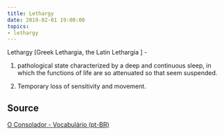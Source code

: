 ```yaml
---
title: Lethargy
date: 2019-02-01 19:00:00
topics:
- lethargy
---
```


Lethargy [Greek Lethargia, the Latin Lethargia ] - 

1. pathological state characterized by a deep and continuous sleep, in which the 
functions of life are so attenuated so that seem suspended. 

2. Temporary loss of sensitivity and movement.


## Source
[O Consolador - Vocabulário (pt-BR)](http://www.oconsolador.com.br/linkfixo/vocabulario/principal.html)


